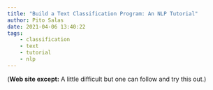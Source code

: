 ```yaml
---
title: "Build a Text Classification Program: An NLP Tutorial"
author: Pito Salas
date: 2021-04-06 13:40:22
tags:
    - classification
    - text
    - tutorial
    - nlp
---
```



(**Web site except:** A little difficult but one can follow and try this out.) 
